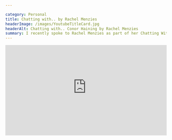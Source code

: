```yaml
---

category: Personal
title: Chatting with.. by Rachel Menzies
headerImage: /images/YoutubeTitleCard.jpg
headerAlt: Chatting with.. Conor Haining by Rachel Menzies
summary: I recently spoke to Rachel Menzies as part of her Chatting With.. podcast series to discuss hackathons, organising events and working in a team. You can check it out inside the post.
---
```


<div id="video-wrapper">
    <iframe src="https://www.youtube-nocookie.com/embed/3-AYSArknDg" frameborder="0" allow="accelerometer; autoplay; encrypted-media; gyroscope; picture-in-picture" allowfullscreen></iframe>
</div>

<style>
#video-wrapper{
    position: relative;
    width: 100%;
    height: 0;
    padding-bottom: 56.25%;
}
iframe {
    position: absolute;
    top: 0;
    left: 0;
    width: 100%;
    height: 100%;
}
</style>